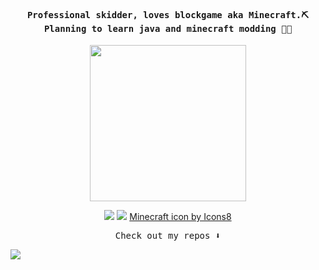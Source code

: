 
<h4 align="center"><samp> Professional skidder, loves blockgame aka Minecraft.⛏ Planning to learn java and minecraft modding 💪💪</samp></h4>

<p align="center">
  <img width="250" src="https://static.zerochan.net/Vladilena.Miliz%C3%A9.full.3300008.jpg">
</p>


<p align="center">
<a href= "https://imgur.com/a/wSO2QjJ"><img src="https://img.icons8.com/discord.png"/></a>
<a href= "https://twitter.com/_XiJinpooh"><img src="https://img.icons8.com/twitter.png"/></a>
<a href="https://icons8.com/icon/aFKNWWquUYRN/minecraft">Minecraft icon by Icons8</a>
</p>

<p align="center"><samp>
Check out my repos ⬇️
  </samp>
</p>

![](https://visitor-badge.glitch.me/badge?page_id=XiJinpooh.XiJinpooh)

<!--
**ari-hacks/ari-hacks** is a ✨ _special_ ✨ repository because its `README.md` (this file) appears on your GitHub profile.

Here are some ideas to get you started:

- 🔭 I’m currently working on ...
- 🌱 I’m currently learning ...
- 👯 I’m looking to collaborate on ...
- 🤔 I’m looking for help with ...
- 💬 Ask me about ...
- 📫 How to reach me: ...
- 😄 Pronouns: ...
- ⚡ Fun fact: ...
-->
